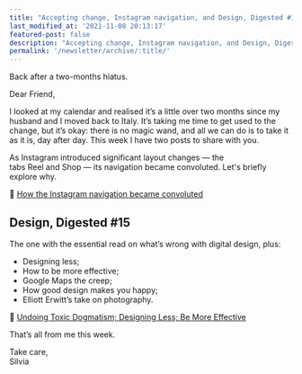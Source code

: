 ```yaml
---
title: "Accepting change, Instagram navigation, and Design, Digested #15"
last_modified_at: '2021-11-08 20:13:17'
featured-post: false
description: "Accepting change, Instagram navigation, and Design, Digested #15."
permalink: '/newsletter/archive/:title/'
---
```


<p class="lead">Back after a two-months hiatus.</p>

<!--more-->

Dear Friend,

I looked at my calendar and realised it’s a little over two months since my husband and I moved back to Italy. It’s taking me time to get used to the change, but it’s okay: there is no magic wand, and all we can do is to take it as it is, day after day. This week I have two posts to share with you.

As Instagram introduced significant layout changes — the tabs Reel and Shop — its navigation became convoluted. Let's briefly explore why.

<p class="detached">🔗 <a href="https://silviamaggidesign.com/ux/how-the-instagram-navigation-became-convoluted/">How the Instagram navigation became convoluted</a></p>

<h2>Design, Digested #15</h2>

The one with the essential read on what’s wrong with digital design, plus:

<ul class="smd-ul">
<li>Designing less;</li>
<li>How to be more effective;</li>
<li>Google Maps the creep;</li>
<li>How good design makes you happy;</li>
<li>Elliott Erwitt’s take on photography.</li>
</ul>

<p class="detached">🔗 <a href="https://silviamaggidesign.com/design-digested/undoing-toxic-dogmatism/">Undoing Toxic Dogmatism; Designing Less; Be More
Effective</a></p>

<p class="detached">That’s all from me this week.</p>

<p class="detached">Take care,<br>
Silvia</p>